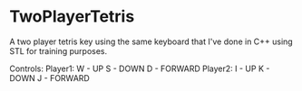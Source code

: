 # TwoPlayerTetris

A two player tetris key using the same keyboard that I've done in C++ using STL for training purposes.

Controls:
Player1: W - UP S - DOWN  D - FORWARD
Player2: I - UP K - DOWN  J - FORWARD
